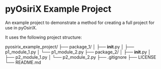 # pyOsiriX Example Project
An example project to demonstrate a method for creating a full project for use in pyOsiriX.

It uses the following project structure:

pyosirix_example_project/
├── package_1/
│   ├── __init__.py
│   ├── p1_module_1.py
│   └── p1_module_2.py
├── package_2/
│   ├── __init__.py
│   ├── p2_module_1.py
│   └── p2_module_2.py
├── .gitignore
├── LICENSE
└── README.md


